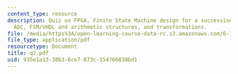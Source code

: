 ```yaml
---
content_type: resource
description: Quiz on FPGA, Finite State Machine design for a successive approximation
  ADC, FSM/VHDL and arithmetic structures, and transformations.
file: /media/https%3A/open-learning-course-data-rc.s3.amazonaws.com/6-111-introductory-digital-systems-laboratory-spring-2006/935e1a1338b36ce7873c154766838bd1_q2.pdf
file_type: application/pdf
resourcetype: Document
title: q2.pdf
uid: 935e1a13-38b3-6ce7-873c-154766838bd1
---
```

